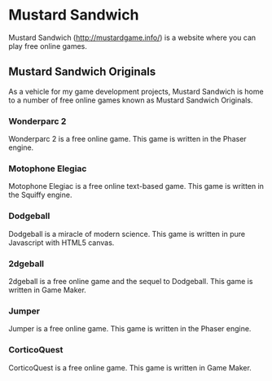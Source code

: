 # Mustard Sandwich
Mustard Sandwich (http://mustardgame.info/) is a website where you can play free online games. 

## Mustard Sandwich Originals
As a vehicle for my game development projects, Mustard Sandwich is home to a number of free online games known as Mustard Sandwich Originals. 

### Wonderparc 2 
Wonderparc 2 is a free online game. This game is written in the Phaser engine. 

### Motophone Elegiac
Motophone Elegiac is a free online text-based game. This game is written in the Squiffy engine. 

### Dodgeball
Dodgeball is a miracle of modern science. This game is written in pure Javascript with HTML5 canvas.

### 2dgeball
2dgeball is a free online game and the sequel to Dodgeball. This game is written in Game Maker. 

### Jumper
Jumper is a free online game. This game is written in the Phaser engine. 

### CorticoQuest
CorticoQuest is a free online game. This game is written in Game Maker.

